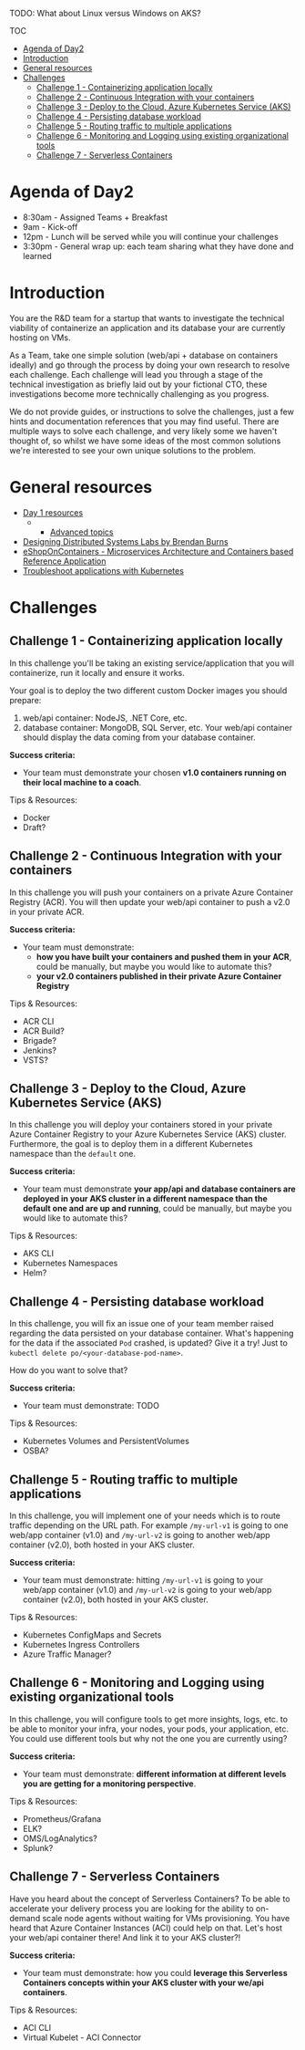 TODO: What about Linux versus Windows on AKS?

TOC
- [Agenda of Day2](#agenda-of-day2)
- [Introduction](#introduction)
- [General resources](#general-resources)
- [Challenges](#challenges)
  - [Challenge 1 - Containerizing application locally](#challenge-1---containerizing-application-locally)
  - [Challenge 2 - Continuous Integration with your containers](#challenge-2---continuous-integration-with-your-containers)
  - [Challenge 3 - Deploy to the Cloud, Azure Kubernetes Service (AKS)](#challenge-3---deploy-to-the-cloud--azure-kubernetes-service-aks)
  - [Challenge 4 - Persisting database workload](#challenge-4---persisting-database-workload)
  - [Challenge 5 - Routing traffic to multiple applications](#challenge-5---routing-traffic-to-multiple-applications)
  - [Challenge 6 - Monitoring and Logging using existing organizational tools](#challenge-6---monitoring-and-logging-using-existing-organizational-tools)
  - [Challenge 7 - Serverless Containers](#challenge-7---serverless-containers)

# Agenda of Day2

- 8:30am - Assigned Teams + Breakfast
- 9am - Kick-off
- 12pm - Lunch will be served while you will continue your challenges
- 3:30pm - General wrap up: each team sharing what they have done and learned

# Introduction

You are the R&D team for a startup that wants to investigate the technical viability of containerize an application and its database your are currently hosting on VMs.

As a Team, take one simple solution (web/api + database on containers ideally) and go through the process by doing your own research to resolve each challenge. Each challenge will lead you through a stage of the technical investigation as briefly laid out by your fictional CTO, these investigations become more technically challenging as you progress.

We do not provide guides, or instructions to solve the challenges, just a few hints and documentation references that you may find useful. There are multiple ways to solve each challenge, and very likely some we haven't thought of, so whilst we have some ideas of the most common solutions we're interested to see your own unique solutions to the problem.

# General resources

- [Day 1 resources](./README.md)
  - + [Advanced topics](https://github.com/Azure/blackbelt-aks-hackfest/tree/master/labs/day2-labs)
- [Designing Distributed Systems Labs by Brendan Burns](https://github.com/brendandburns/designing-distributed-systems-labs)
- [eShopOnContainers - Microservices Architecture and Containers based Reference Application](https://github.com/dotnet-architecture/eShopOnContainers)
- [Troubleshoot applications with Kubernetes](https://kubernetes.io/docs/tasks/debug-application-cluster/debug-application/)

# Challenges

## Challenge 1 - Containerizing application locally

In this challenge you'll be taking an existing service/application that you will containerize, run it locally and ensure it works.

Your goal is to deploy the two different custom Docker images you should prepare:
1. web/api container: NodeJS, .NET Core, etc.
2. database container: MongoDB, SQL Server, etc.
Your web/api container should display the data coming from your database container.

**Success criteria:**
- Your team must demonstrate your chosen **v1.0 containers running on their local machine to a coach**.

Tips & Resources:
- Docker
- Draft?

## Challenge 2 - Continuous Integration with your containers

In this challenge you will push your containers on a private Azure Container Registry (ACR). You will then update your web/api container to push a v2.0 in your private ACR.

**Success criteria:**
- Your team must demonstrate:
  - **how you have built your containers and pushed them in your ACR**, could be manually, but maybe you would like to automate this?
  - **your v2.0 containers published in their private Azure Container Registry**

Tips & Resources:
- ACR CLI
- ACR Build?
- Brigade?
- Jenkins?
- VSTS?

## Challenge 3 - Deploy to the Cloud, Azure Kubernetes Service (AKS)

In this challenge you will deploy your containers stored in your private Azure Container Registry to your Azure Kubernetes Service (AKS) cluster. Furthermore, the goal is to deploy them in a different Kubernetes namespace than the `default` one.

**Success criteria:**
- Your team must demonstrate **your app/api and database containers are deployed in your AKS cluster in a different namespace than the default one and are up and running**, could be manually, but maybe you would like to automate this?

Tips & Resources:
- AKS CLI
- Kubernetes Namespaces
- Helm?

## Challenge 4 - Persisting database workload

In this challenge, you will fix an issue one of your team member raised regarding the data persisted on your database container. What's happening for the data if the associated `Pod` crashed, is updated? Give it a try! Just to `kubectl delete po/<your-database-pod-name>`.

How do you want to solve that?

**Success criteria:** 
- Your team must demonstrate: TODO

Tips & Resources:
- Kubernetes Volumes and PersistentVolumes
- OSBA?

## Challenge 5 - Routing traffic to multiple applications

In this challenge, you will implement one of your needs which is to route traffic depending on the URL path. For example `/my-url-v1` is going to one web/app container (v1.0) and `/my-url-v2` is going to another web/app container (v2.0), both hosted in your AKS cluster.

**Success criteria:**
- Your team must demonstrate: hitting `/my-url-v1` is going to your web/app container (v1.0) and `/my-url-v2` is going to your web/app container (v2.0), both hosted in your AKS cluster.

Tips & Resources:
- Kubernetes ConfigMaps and Secrets
- Kubernetes Ingress Controllers
- Azure Traffic Manager?

## Challenge 6 - Monitoring and Logging using existing organizational tools

In this challenge, you will configure tools to get more insights, logs, etc. to be able to monitor your infra, your nodes, your pods, your application, etc. You could use different tools but why not the one you are currently using?

**Success criteria:**
- Your team must demonstrate: **different information at different levels you are getting for a monitoring perspective**.

Tips & Resources:
- Prometheus/Grafana
- ELK?
- OMS/LogAnalytics?
- Splunk?

## Challenge 7 - Serverless Containers

Have you heard about the concept of Serverless Containers? To be able to accelerate your delivery process you are looking for the ability to on-demand scale node agents without waiting for VMs provisioning. You have heard that Azure Container Instances (ACI) could help on that. Let's host your web/api container there! And link it to your AKS cluster?!

**Success criteria:**
- Your team must demonstrate: how you could **leverage this Serverless Containers concepts within your AKS cluster with your we/api containers**.

Tips & Resources:
- ACI CLI
- Virtual Kubelet - ACI Connector
